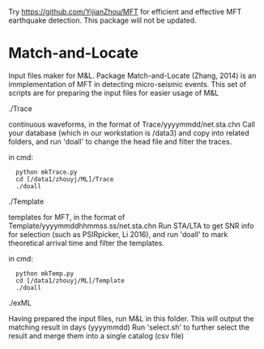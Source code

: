 Try https://github.com/YijianZhou/MFT for efficient and effective MFT earthquake detection. This package will not be updated.

# Match-and-Locate
Input files maker for M&L.
Package Match-and-Locate (Zhang, 2014) is an immplementation of MFT in detecting micro-seismic events.
This set of scripts are for preparing the input files for easier usage of M&L

./Trace

  continuous waveforms, in the format of Trace/yyyymmdd/net.sta.chn
  Call your database (which in our workstation is /data3) and copy into related folders, and run 'doall' to change the head file and filter the traces.
  
  in cmd: 
  
      python mkTrace.py
      cd [/data1/zhouyj/ML]/Trace     
      ./doall



./Template

  templates for MFT, in the format of Template/yyyymmddhhmmss.ss/net.sta.chn 
  Run STA/LTA to get SNR info for selection (such as PSIRpicker, Li 2016), and run 'doall' to mark theoretical arrival time and filter the templates.
  
  in cmd: 
       
      python mkTemp.py
      cd [/data1/zhouyj/ML]/Template     
      ./doall



./exML

  Having prepared the input files, run M&L in this folder.
  This will output the matching result in days (yyyymmdd)
  Run 'select.sh' to further select the result and merge them into a single catalog (csv file)
 
